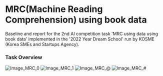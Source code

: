 # MRC(Machine Reading Comprehension) using book data
Baseline and report for the 2nd AI competition task 'MRC using data using book data' implemented in the '2022 Year Dream School' run by KOSME (Korea SMEs and Startups Agency).

### Task Overview
![Image_MRC_0](https://user-images.githubusercontent.com/89120612/215271294-9c58515a-eb86-40ff-88f3-37ea8a995fe2.png)
![Image_MRC_1](https://user-images.githubusercontent.com/89120612/215271279-01c091b5-26b1-4cfb-a6e6-2714b63e3cd8.png)
![Image_MRC_@](https://user-images.githubusercontent.com/89120612/215271283-4d8e1f84-bfc2-4ec0-8654-0adce9011fa6.png)
![Image_MRC_#](https://user-images.githubusercontent.com/89120612/215271286-4cbdde7b-f798-4c48-9c16-f5049e38cbe8.png)

